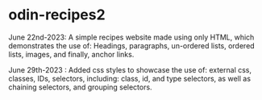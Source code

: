 # odin-recipes2
June 22nd-2023: A simple recipes website made using only HTML, which demonstrates the use of: Headings, paragraphs, un-ordered lists, ordered lists, images, and finally, anchor links.

June 29th-2023 : Added css styles to showcase the use of: external css, classes, IDs, selectors, including: class, id, and type selectors, as well as chaining selectors, and grouping selectors.